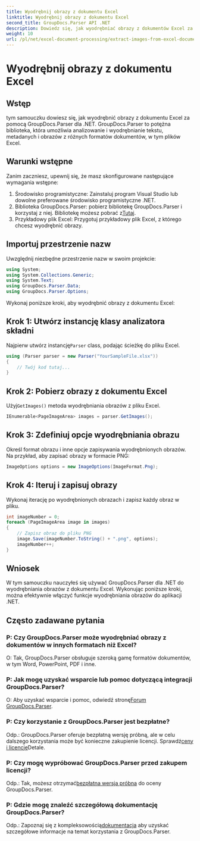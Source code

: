 ```yaml
---
title: Wyodrębnij obrazy z dokumentu Excel
linktitle: Wyodrębnij obrazy z dokumentu Excel
second_title: GroupDocs.Parser API .NET
description: Dowiedz się, jak wyodrębniać obrazy z dokumentów Excel za pomocą GroupDocs.Parser dla .NET. Przewodnik krok po kroku z przykładami kodu.
weight: 10
url: /pl/net/excel-document-processing/extract-images-from-excel-document/
---
```


# Wyodrębnij obrazy z dokumentu Excel

## Wstęp
tym samouczku dowiesz się, jak wyodrębnić obrazy z dokumentu Excel za pomocą GroupDocs.Parser dla .NET. GroupDocs.Parser to potężna biblioteka, która umożliwia analizowanie i wyodrębnianie tekstu, metadanych i obrazów z różnych formatów dokumentów, w tym plików Excel.
## Warunki wstępne
Zanim zaczniesz, upewnij się, że masz skonfigurowane następujące wymagania wstępne:
1. Środowisko programistyczne: Zainstaluj program Visual Studio lub dowolne preferowane środowisko programistyczne .NET.
2.  Biblioteka GroupDocs.Parser: pobierz bibliotekę GroupDocs.Parser i korzystaj z niej. Bibliotekę możesz pobrać z[Tutaj](https://releases.groupdocs.com/parser/net/).
3. Przykładowy plik Excel: Przygotuj przykładowy plik Excel, z którego chcesz wyodrębnić obrazy.
## Importuj przestrzenie nazw
Uwzględnij niezbędne przestrzenie nazw w swoim projekcie:
```csharp
using System;
using System.Collections.Generic;
using System.Text;
using GroupDocs.Parser.Data;
using GroupDocs.Parser.Options;
```
Wykonaj poniższe kroki, aby wyodrębnić obrazy z dokumentu Excel:
## Krok 1: Utwórz instancję klasy analizatora składni
 Najpierw utwórz instancję`Parser` class, podając ścieżkę do pliku Excel.
```csharp
using (Parser parser = new Parser("YourSampleFile.xlsx"))
{
    // Twój kod tutaj...
}
```
## Krok 2: Pobierz obrazy z dokumentu Excel
 Użyj`GetImages()` metoda wyodrębniania obrazów z pliku Excel.
```csharp
IEnumerable<PageImageArea> images = parser.GetImages();
```
## Krok 3: Zdefiniuj opcje wyodrębniania obrazu
Określ format obrazu i inne opcje zapisywania wyodrębnionych obrazów. Na przykład, aby zapisać obrazy w formacie PNG:
```csharp
ImageOptions options = new ImageOptions(ImageFormat.Png);
```
## Krok 4: Iteruj i zapisuj obrazy
Wykonaj iterację po wyodrębnionych obrazach i zapisz każdy obraz w pliku.
```csharp
int imageNumber = 0;
foreach (PageImageArea image in images)
{
    // Zapisz obraz do pliku PNG
    image.Save(imageNumber.ToString() + ".png", options);
    imageNumber++;
}
```
## Wniosek
W tym samouczku nauczyłeś się używać GroupDocs.Parser dla .NET do wyodrębniania obrazów z dokumentu Excel. Wykonując poniższe kroki, można efektywnie włączyć funkcje wyodrębniania obrazów do aplikacji .NET.

## Często zadawane pytania
### P: Czy GroupDocs.Parser może wyodrębniać obrazy z dokumentów w innych formatach niż Excel?
O: Tak, GroupDocs.Parser obsługuje szeroką gamę formatów dokumentów, w tym Word, PowerPoint, PDF i inne.
### P: Jak mogę uzyskać wsparcie lub pomoc dotyczącą integracji GroupDocs.Parser?
 O: Aby uzyskać wsparcie i pomoc, odwiedź stronę[Forum GroupDocs.Parser](https://forum.groupdocs.com/c/parser/17).
### P: Czy korzystanie z GroupDocs.Parser jest bezpłatne?
 Odp.: GroupDocs.Parser oferuje bezpłatną wersję próbną, ale w celu dalszego korzystania może być konieczne zakupienie licencji. Sprawdź[ceny i licencje](https://purchase.groupdocs.com/buy)Detale.
### P: Czy mogę wypróbować GroupDocs.Parser przed zakupem licencji?
 Odp.: Tak, możesz otrzymać[bezpłatna wersja próbna](https://releases.groupdocs.com/) do oceny GroupDocs.Parser.
### P: Gdzie mogę znaleźć szczegółową dokumentację GroupDocs.Parser?
 Odp.: Zapoznaj się z kompleksowością[dokumentacja](https://tutorials.groupdocs.com/parser/net/) aby uzyskać szczegółowe informacje na temat korzystania z GroupDocs.Parser.